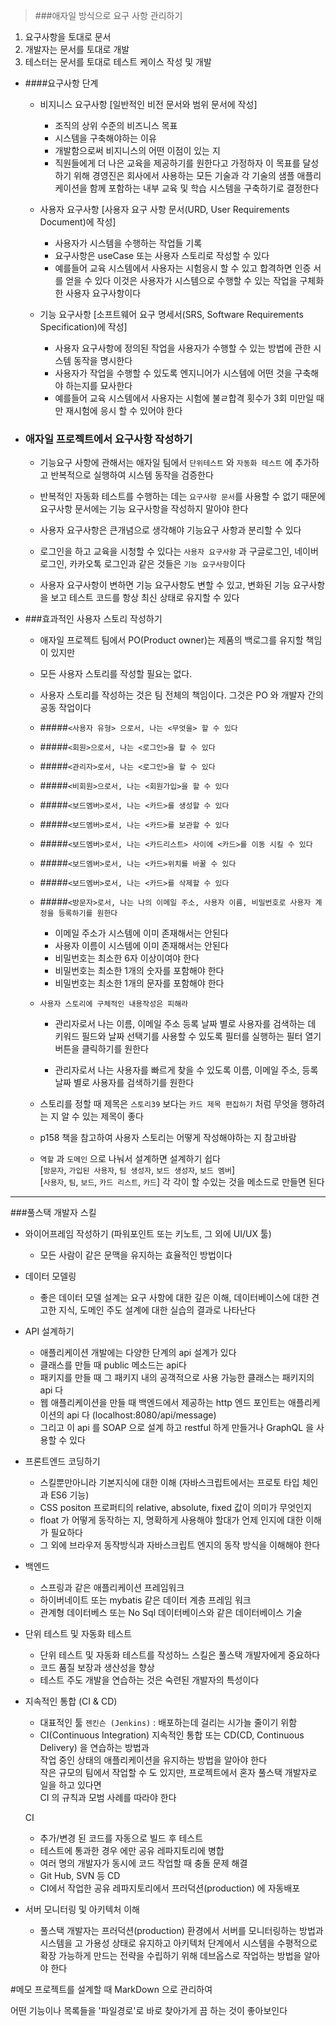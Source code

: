 >###애자일 방식으로 요구 사항 관리하기
1. 요구사항을 토대로 문서
2. 개발자는 문서를 토대로 개발
3. 테스터는 문서를 토대로 테스트 케이스 작성 및 개발

- ####요구사항 단계
    - 비지니스 요구사항 [일반적인 비전 문서와 범위 문서에 작성] 
        - 조직의 상위 수준의 비즈니스 목표
        - 시스템을 구축해야하는 이유
        - 개발함으로써 비지니스의 어떤 이점이 있는 지
        - 직원들에게 더 나은 교육을 제공하기를 원한다고 가정하자
          이 목표를 달성하기 위해 경영진은 회사에서 사용하는 모든
          기술과 각 기술의 샘플 애플리케이션을 함께 포함하는 내부
          교육 및 학습 시스템을 구축하기로 결정한다
        
    - 사용자 요구사항 [사용자 요구 사항 문서(URD, User Requirements Document)에 작성] 
        - 사용자가 시스템을 수행하는 작업들 기록
        - 요구사항은 useCase 또는 사용자 스토리로 작성할 수 있다
        - 예를들어 교육 시스템에서 사용자는 시험응시 할 수 있고 합격하면 인증 서를 얻을 수 있다
          이것은 사용자가 시스템으로 수행할 수 있는 작업을 구체화한 사용자 요구사항이다
          
    - 기능 요구사항 [소프트웨어 요구 명세서(SRS, Software Requirements Specification)에 작성] 
        - 사용자 요구사항에 정의된 작업을 사용자가 수행할 수 있는 방법에 관한 시스템 동작을 명시한다
        - 사용자가 작업을 수행할 수 있도록 엔지니어가 시스템에 어떤 것을 구축해야 하는지를 묘사한다
        - 예를들어 교육 시스템에서 사용자는 시험에 불ㄹ합격 횟수가 3회 미만일 때만 재시험에 응시 할 수 있어야 한다
          
          
- ### 애자일 프로젝트에서 요구사항 작성하기
    - 기능요구 사항에 관해서는 애자일 팀에서 `단위테스트` 와 `자동화 테스트` 에 추가하고
    반복적으로 실행하여 시스템 동작을 검증한다
    
    - 반복적인 자동화 테스트를 수행하는 데는 `요구사항 문서`를 사용할 수  없기 때문에
    요구사항 문서에는 기능 요구사항을 작성하지 말아야 한다
    
    - 사용자 요구사항은 큰개념으로 생각해야 기능요구 사항과 분리할 수 있다
    
    - 로그인을 하고 교육을 시청할 수 있다는 `사용자 요구사항` 과
    구글로그인, 네이버로그인, 카카오톡 로그인과 같은 것들은 `기능 요구사항`이다
    
    - 사용자 요구사항이 변하면 기능 요구사항도 변할 수 있고,
    변화된 기능 요구사항을 보고 테스트 코드를 항상 최신 상태로 유지할 수 있다

- ###효과적인 사용자 스토리 작성하기
    
    - 애자일 프로젝트 팀에서 PO(Product owner)는 제품의 백로그를 유지할 책임이 있지만
    - 모든 사용자 스토리를 작성할 필요는 없다. 
    - 사용자 스토리를 작성하는 것은 팀 전체의 책임이다. 그것은 PO 와 개발자 간의 공동 작업이다
    - #####`<사용자 유형> 으로서, 나는 <무엇을> 할 수 있다`
    - #####`<회원>으로서, 나는 <로그인>을 할 수 있다`
    - #####`<관리자>로서, 나는 <로그인>을 할 수 있다`
    - #####`<비회원>으로서, 나는 <회원가입>을 할 수 있다`
    
    - #####`<보드멤버>로서, 나는 <카드>를 생성할 수 있다`
    - #####`<보드멤버>로서, 나는 <카드>를 보관할 수 있다`
    - #####`<보드멤버>로서, 나는 <카드리스트> 사이에 <카드>를 이동 시킬 수 있다`
    - #####`<보드멤버>로서, 나는 <카드>위치를 바꿀 수 있다`
    - #####`<보드멤버>로서, 나는 <카드>를 삭제할 수 있다`
    
    - #####`<방문자>로서, 나는 나의 이메일 주소, 사용자 이름, 비밀번호로 사용자 계정을 등록하기를 원한다`
        - 이메일 주소가 시스템에 이미 존재해서는 안된다
        - 사용자 이름이 시스템에 이미 존재해서는 안된다
        - 비밀번호는 최소한 6자 이상이여야 한다
        - 비밀번호는 최소한 1개의 숫자를 포함해야 한다
        - 비밀번호는 최소한 1개의 문자를 포함해야 한다
    
    - `사용자 스토리에 구체적인 내용작성은 피해라`
        - 관리자로서 나는 이름, 이메일 주소 등록 날짜 별로 사용자를 검색하는 데 키워드 필드와 날짜 선택기를 사용할 수 있도록
            필터를 실행하는 필터 열기 버튼을 클릭하기를 원한다
            
        - 관리자로서 나는 사용자를 빠르게 찾을 수 있도록 이름, 이메일 주소, 등록 날짜 별로 사용자를 검색하기를 원한다
                  
    - 스토리를 정할 때 제목은 `스토리39` 보다는 `카드 제목 편집하기` 처럼 무엇을 행하려는 지 알 수 있는 제목이 좋다
    
    - p158 책을 참고하여 사용자 스토리는 어떻게 작성해야하는 지 참고바람
    
    - `역할` 과 `도메인` 으로 나눠서 설계하면 설계하기 쉽다  
    [`방문자`, `가입된 사용자`, `팀 생성자`, `보드 생성자`, `보드 멤버`]  
    [`사용자`, `팀`, `보드`, `카드 리스트`, `카드`] 각 각이 할 수있는 것을 메소드로 만들면 된다
 
 ---
 
 ###풀스택 개발자 스킬
 - 와이어프레임 작성하기 (파워포인트 또는 키노트, 그 외에 UI/UX 툴)
    - 모든 사람이 같은 문맥을 유지하는 효율적인 방법이다
 
 - 데이터 모델링
    - 좋은 데이터 모델 설계는 요구 사항에 대한 깊은 이해, 데이터베이스에 대한 견고한 지식, 도메인 주도 설계에 대한 실습의 결과로 나타난다
 
 - API 설계하기
    - 애플리케이션 개발에는 다양한 단계의 api 설계가 있다
    - 클래스를 만들 때 public 메소드는 api다
    - 패키지를 만들 때 그 패키지 내의 공객적으로 사용 가능한 클래스는 패키지의 api 다
    - 웹 애플리케이션을 만들 때 백엔드에서 제공하는 http 엔드 포인트는 애플리케이션의 api 다 (localhost:8080/api/message)
    - 그리고 이 api 를 SOAP 으로 설계 하고 restful 하게 만들거나 GraphQL 을 사용할 수 있다
 
 - 프론트엔드 코딩하기
    - 스킬뿐만아니라 기본지식에 대한 이해 (자바스크립트에서는 프로토 타입 체인과 ES6 기능)
    - CSS positon 프로퍼티의 relative, absolute, fixed 값이 의미가 무엇인지
    - float 가 어떻게 동작하는 지, 명확하게 사용해야 할대가 언제 인지에 대한 이해가 필요하다
    - 그 외에 브라우저 동작방식과 자바스크립트 엔지의 동작 방식을 이해해야 한다
    
 - 백엔드
    - 스프링과 같은 애플리케이션 프레임워크
    - 하이버네이트 또는 mybatis 같은 데이터 계층 프레임 워크
    - 관계형 데이터베스 또는 No Sql 데이터베이스와 같은 데이터베이스 기술
 
 - 단위 테스트 및 자동화 테스트
    - 단위 테스트 및 자동화 테스트를 작성하느 스킬은 풀스택 개발자에게 중요하다
    - 코드 품질 보장과 생산성을 향상
    - 테스트 주도 개발을 연습하는 것은 숙련된 개발자의 특성이다
 
 - 지속적인 통합 (CI & CD)
    - 대표적인 툴 `젠킨슨 (Jenkins)` : 배포하는데 걸리는 시가늘 줄이기 위함
    - CI(Continuous Integration) 지속적인 통합 또는 CD(CD, Continuous Delivery) 을 연습하는 방법과  
    작업 중인 상태의 애플리케이션을 유지하는 방법을 알아야 한다  
    작은 규모의 팀에서 작업할 수 도 있지만, 프로젝트에서 혼자 풀스택 개발자로 일을 하고 있다면  
    CI 의 규칙과 모범 사례를 따라야 한다


    CI 
    - 추가/변경 된 코드를 자동으로 빌드 후 테스트
    - 테스트에 통과한 경우 에만 공유 레파지토리에 병합
    - 여러 명의 개발자가 동시에 코드 작업할 때 충돌 문제 해결
    - Git Hub, SVN 등
    CD
    - CI에서 작업한 공유 레파지토리에서 프러덕션(production) 에 자동배포
    
 - 서버 모니터링 및 아키텍처 이해
    - 풀스택 개발자는 프러덕션(production) 환경에서 서버를 모니터링하는 방법과 시스템을 고 가용성 상태로 유지하고
    아키텍처 단계에서 시스템을 수평적으로 확장 가능하게 만드는 전략을 수립하기 위해 데브옵스로 작업하는 방법을 알아야 한다
                         


#메모
프로젝트를 설계할 때 MarkDown 으로 관리하여

어떤 기능이나 목록들을 '파일경로'로 바로 찾아가게 끔 하는 것이 좋아보인다